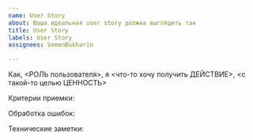 ```yaml
---
name: User Story
about: Ваша идеальная user story должна выглядеть так
title: User Story
labels: User Story
assignees: SemenBukharin

---
```


Как, <РОЛЬ пользователя>, я <что-то хочу получить ДЕЙСТВИЕ>, <с такой-то целью ЦЕННОСТЬ>

Критерии приемки:

Обработка ошибок:

Технические заметки:
